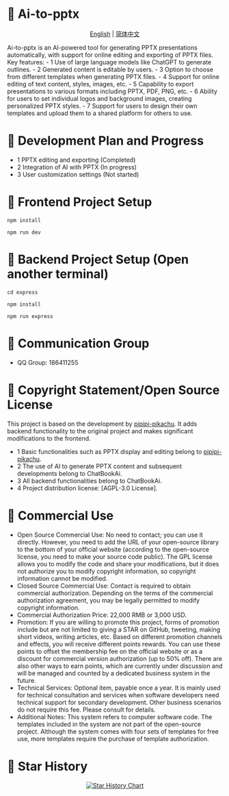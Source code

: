
# 🎨 Ai-to-pptx
<p align="center">
  <a href="./README_en.md">English</a> |
  <a href="./README.md">简体中文</a>
</p>
Ai-to-pptx is an AI-powered tool for generating PPTX presentations automatically, with support for online editing and exporting of PPTX files.
Key features:
- 1 Use of large language models like ChatGPT to generate outlines.
- 2 Generated content is editable by users.
- 3 Option to choose from different templates when generating PPTX files.
- 4 Support for online editing of text content, styles, images, etc.
- 5 Capability to export presentations to various formats including PPTX, PDF, PNG, etc.
- 6 Ability for users to set individual logos and background images, creating personalized PPTX styles.
- 7 Support for users to design their own templates and upload them to a shared platform for others to use.

# 🚀 Development Plan and Progress
- 1 PPTX editing and exporting (Completed)
- 2 Integration of AI with PPTX (In progress)
- 3 User customization settings (Not started)

# 🚀 Frontend Project Setup
```
npm install

npm run dev
```

# 🚀 Backend Project Setup (Open another terminal)
```
cd express

npm install

npm run express
```


# 🚀 Communication Group
- QQ Group: 186411255

# 📄 Copyright Statement/Open Source License
This project is based on the development by [pipipi-pikachu](https://github.com/pipipi-pikachu). It adds backend functionality to the original project and makes significant modifications to the frontend.
- 1 Basic functionalities such as PPTX display and editing belong to [pipipi-pikachu](https://github.com/pipipi-pikachu).
- 2 The use of AI to generate PPTX content and subsequent developments belong to ChatBookAi.
- 3 All backend functionalities belong to ChatBookAi.
- 4 Project distribution license: [AGPL-3.0 License].

# 🧮 Commercial Use
- Open Source Commercial Use: No need to contact; you can use it directly. However, you need to add the URL of your open-source library to the bottom of your official website (according to the open-source license, you need to make your source code public). The GPL license allows you to modify the code and share your modifications, but it does not authorize you to modify copyright information, so copyright information cannot be modified.
- Closed Source Commercial Use: Contact is required to obtain commercial authorization. Depending on the terms of the commercial authorization agreement, you may be legally permitted to modify copyright information.
- Commercial Authorization Price: 22,000 RMB or 3,000 USD.
- Promotion: If you are willing to promote this project, forms of promotion include but are not limited to giving a STAR on GitHub, tweeting, making short videos, writing articles, etc. Based on different promotion channels and effects, you will receive different points rewards. You can use these points to offset the membership fee on the official website or as a discount for commercial version authorization (up to 50% off). There are also other ways to earn points, which are currently under discussion and will be managed and counted by a dedicated business system in the future.
- Technical Services: Optional item, payable once a year. It is mainly used for technical consultation and services when software developers need technical support for secondary development. Other business scenarios do not require this fee. Please consult for details.
- Additional Notes: This system refers to computer software code. The templates included in the system are not part of the open-source project. Although the system comes with four sets of templates for free use, more templates require the purchase of template authorization.


# 🌟 Star History
<a href="https://github.com/chatbookai/ai-to-pptx/stargazers" target="_blank" style="display: block" align="center">
  <picture>
    <source media="(prefers-color-scheme: dark)" srcset="https://api.star-history.com/svg?repos=chatbookai/ai-to-pptx&type=Date&theme=dark" />
    <source media="(prefers-color-scheme: light)" srcset="https://api.star-history.com/svg?repos=chatbookai/ai-to-pptx&type=Date" />
    <img alt="Star History Chart" src="https://api.star-history.com/svg?repos=chatbookai/ai-to-pptx&type=Date" />
  </picture>
</a>
